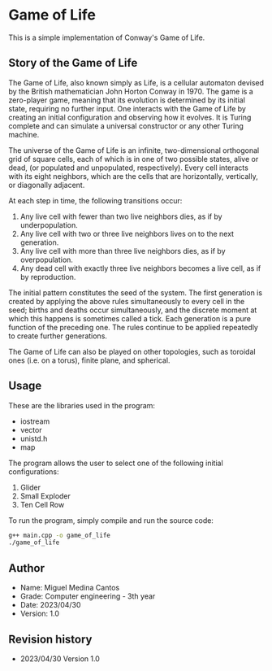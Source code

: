 # Game of Life

This is a simple implementation of Conway's Game of Life.

## Story of the Game of Life

The Game of Life, also known simply as Life, is a cellular automaton devised by the British mathematician John Horton Conway in 1970. The game is a zero-player game, meaning that its evolution is determined by its initial state, requiring no further input. One interacts with the Game of Life by creating an initial configuration and observing how it evolves. It is Turing complete and can simulate a universal constructor or any other Turing machine.

The universe of the Game of Life is an infinite, two-dimensional orthogonal grid of square cells, each of which is in one of two possible states, alive or dead, (or populated and unpopulated, respectively). Every cell interacts with its eight neighbors, which are the cells that are horizontally, vertically, or diagonally adjacent.

At each step in time, the following transitions occur:

1. Any live cell with fewer than two live neighbors dies, as if by underpopulation.
2. Any live cell with two or three live neighbors lives on to the next generation.
3. Any live cell with more than three live neighbors dies, as if by overpopulation.
4. Any dead cell with exactly three live neighbors becomes a live cell, as if by reproduction.

The initial pattern constitutes the seed of the system. The first generation is created by applying the above rules simultaneously to every cell in the seed; births and deaths occur simultaneously, and the discrete moment at which this happens is sometimes called a tick. Each generation is a pure function of the preceding one. The rules continue to be applied repeatedly to create further generations.

The Game of Life can also be played on other topologies, such as toroidal ones (i.e. on a torus), finite plane, and spherical.

## Usage

These are the libraries used in the program:

- iostream
- vector
- unistd.h
- map

The program allows the user to select one of the following initial configurations:

1. Glider
2. Small Exploder
3. Ten Cell Row

To run the program, simply compile and run the source code:

```bash
g++ main.cpp -o game_of_life
./game_of_life
```

## Author

- Name: Miguel Medina Cantos
- Grade: Computer engineering - 3th year
- Date: 2023/04/30
- Version: 1.0

## Revision history

- 2023/04/30 Version 1.0




